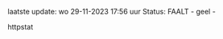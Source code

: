 laatste update: 
wo 29-11-2023 17:56   uur 
Status: FAALT - geel - 
<div class="service Y">httpstat</div>